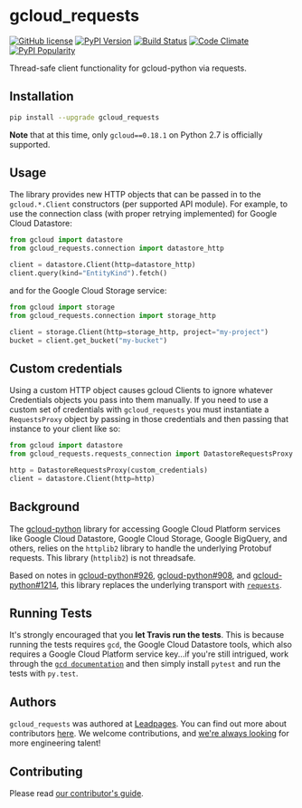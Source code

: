 # gcloud_requests

[![GitHub license](https://img.shields.io/github/license/leadpages/gcloud_requests.svg?style=flat-square)](https://raw.githubusercontent.com/leadpages/gcloud_requests/master/LICENSE)
[![PyPI Version](https://img.shields.io/pypi/v/gcloud_requests.svg?style=flat-square)](https://pypi.python.org/pypi/gcloud_requests/)
[![Build Status](https://img.shields.io/travis/LeadPages/gcloud_requests.svg?style=flat-square)](https://travis-ci.org/LeadPages/gcloud_requests)
[![Code Climate](https://img.shields.io/codeclimate/github/LeadPages/gcloud_requests.svg?style=flat-square)](https://codeclimate.com/github/LeadPages/gcloud_requests)
[![PyPI Popularity](https://img.shields.io/pypi/dm/gcloud_requests.svg?style=flat-square)](https://pypi.python.org/pypi/gcloud_requests/)

Thread-safe client functionality for gcloud-python via requests.

## Installation

```bash
pip install --upgrade gcloud_requests
```

**Note** that at this time, only `gcloud==0.18.1` on Python 2.7 is
officially supported.

## Usage

The library provides new HTTP objects that can be passed in to the
`gcloud.*.Client` constructors (per supported API module). For example,
to use the connection class (with proper retrying implemented) for
Google Cloud Datastore:

```python
from gcloud import datastore
from gcloud_requests.connection import datastore_http

client = datastore.Client(http=datastore_http)
client.query(kind="EntityKind").fetch()
```

and for the Google Cloud Storage service:

```python
from gcloud import storage
from gcloud_requests.connection import storage_http

client = storage.Client(http=storage_http, project="my-project")
bucket = client.get_bucket("my-bucket")
```

## Custom credentials

Using a custom HTTP object causes gcloud Clients to ignore whatever
Credentials objects you pass into them manually. If you need to use a
custom set of credentials with `gcloud_requests` you must instantiate
a `RequestsProxy` object by passing in those credentials and then
passing that instance to your client like so:

``` python
from gcloud import datastore
from gcloud_requests.requests_connection import DatastoreRequestsProxy

http = DatastoreRequestsProxy(custom_credentials)
client = datastore.Client(http=http)
```

## Background

The [gcloud-python][gcloud-python] library for accessing Google Cloud
Platform services like Google Cloud Datastore, Google Cloud Storage,
Google BigQuery, and others, relies on the `httplib2` library to handle
the underlying Protobuf requests. This library (`httplib2`) is not
threadsafe.

Based on notes in [gcloud-python#926][issue-926], [gcloud-python#908][issue-908],
and [gcloud-python#1214][issue-1214], this library replaces the
underlying transport with [`requests`][requests].

## Running Tests

It's strongly encouraged that you **let Travis run the tests**. This is
because running the tests requires `gcd`, the Google Cloud Datastore
tools, which also requires a Google Cloud Platform service key...if
you're still intrigued, work through the [`gcd documentation`][gcd] and
then simply install `pytest` and run the tests with `py.test`.

## Authors

`gcloud_requests` was authored at [Leadpages][leadpages]. You can
find out more about contributors [here][contributors]. We welcome
contributions, and [we're always looking][careers] for more
engineering talent!

## Contributing

Please read [our contributor's guide](./CONTRIBUTING.md).

[leadpages]: http://leadpages.net
[careers]: http://www.leadpages.net/careers
[contributors]: https://github.com/leadpages/gcloud_requests/graphs/contributors
[gcd]: https://cloud.google.com/datastore/docs/tools/
[gcloud-python]: https://github.com/GoogleCloudPlatform/gcloud-python
[requests]: http://python-requests.org
[issue-908]: https://github.com/GoogleCloudPlatform/gcloud-python/issues/908
[issue-926]: https://github.com/GoogleCloudPlatform/gcloud-python/issues/926
[issue-1214]: https://github.com/GoogleCloudPlatform/gcloud-python/issues/1214

